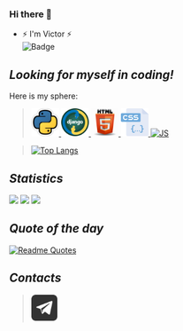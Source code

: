 ### Hi there 👋
- ⚡ I'm Victor ⚡                       
![Badge](https://visitor-counter-badge.vercel.app/api/viton4ik/visitor-counter-badge/) 

## _Looking for myself in coding!_

Here is my sphere:
> <a href="https://www.djangoproject.com/" target="_blank" rel="noreferrer"> <img src="https://github.com/Viton4ik/Info_page_HTML/blob/master/python.jpg" alt="django" width="50x" height="50x"/></h3> 
<a href="https://www.python.org/" target="_blank" rel="noreferrer"> <img src="https://github.com/Viton4ik/Info_page_HTML/blob/master/django.png" alt="python" width="50x" height="50x"/></h3> 
<a href="#" target="_blank" rel="noreferrer"> <img src="https://github.com/Viton4ik/Info_page_HTML/blob/master/html.jpeg" alt="html" width="50x" height="50x"/></h3> 
<a href="#" target="_blank" rel="noreferrer"> <img src="https://github.com/Viton4ik/Info_page_HTML/blob/master/css.png" alt="css" width="50x" height="50x"/></h3> 
<a href="#" target="_blank" rel="noreferrer"> <img src="https://fuzeservers.ru/wp-content/uploads/9/3/a/93a14a817aba78c219b6421198863989.png" alt="JS" width="50x" height="50x"/></h3> 

> [![Top Langs](https://github-readme-stats.vercel.app/api/top-langs/?username=viton4ik&layout=compact)](https://github.com/anuraghazra/github-readme-stats)

## _Statistics_


![](https://github-profile-summary-cards.vercel.app/api/cards/profile-details?username=viton4ik&theme=solarized_dark)
![](https://github-profile-summary-cards.vercel.app/api/cards/most-commit-language?username=viton4ik&theme=solarized_dark)
![](https://github-profile-summary-cards.vercel.app/api/cards/stats?username=viton4ik&theme=solarized_dark)

## _Quote of the day_

[![Readme Quotes](https://quotes-github-readme.vercel.app/api?type=horizontal&theme=radical)](https://github.com/piyushsuthar/github-readme-quotes)

## _Contacts_

> <a href="https://t.me/Viton4ik" title ="@Victor"><img src="https://github.com/Viton4ik/Info_page_HTML/blob/master/telegram.png" alt="@Victor" width="47x" height="47x"></a>

<!--
**Viton4ik/Viton4ik** is a ✨ _special_ ✨ repository because its `README.md` (this file) appears on your GitHub profile.

Here are some ideas to get you started:

- 🔭 I’m currently working on ...
- 🌱 I’m currently learning ...
- 👯 I’m looking to collaborate on ...
- 🤔 I’m looking for help with ...
- 💬 Ask me about ...
- 📫 How to reach me: ...
- 😄 Pronouns: ...
- ⚡ Fun fact: ...
useful info - https://habr.com/ru/post/649363/
-->
